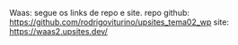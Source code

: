 Waas: segue os links de repo e site.
repo github: https://github.com/rodrigoviturino/upsites_tema02_wp
site: https://waas2.upsites.dev/
